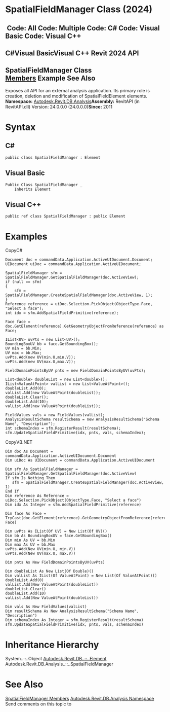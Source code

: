 # SpatialFieldManager Class (2024)

﻿
 Code: All Code: Multiple Code: C# Code: Visual Basic Code: Visual C++   
---  
C#Visual BasicVisual C++
Revit 2024 API  
---  
SpatialFieldManager Class  
[Members](f9619c41-0e3a-0182-b130-8c73ac0aa546.md "SpatialFieldManager Members") Example See Also  
---  
Exposes all API for an external analysis application. Its primary role is creation, deletion and modification of SpatialFieldElement elements. 
**Namespace:** [Autodesk.Revit.DB.Analysis](958e2e12-587d-f188-5d7b-f13d7dbfdf48.md "Autodesk.Revit.DB.Analysis Namespace")**Assembly:** RevitAPI (in RevitAPI.dll) Version: 24.0.0.0 (24.0.0.0)**Since:** 2011 
# Syntax
C#  
---  
```text
public class SpatialFieldManager : Element
```
  
Visual Basic  
---  
```text
Public Class SpatialFieldManager _
	Inherits Element
```
  
Visual C++  
---  
```text
public ref class SpatialFieldManager : public Element
```
  
# Examples
CopyC#
```text
Document doc = commandData.Application.ActiveUIDocument.Document;
UIDocument uiDoc = commandData.Application.ActiveUIDocument;

SpatialFieldManager sfm = SpatialFieldManager.GetSpatialFieldManager(doc.ActiveView);
if (null == sfm)
{
    sfm = SpatialFieldManager.CreateSpatialFieldManager(doc.ActiveView, 1);
}
Reference reference = uiDoc.Selection.PickObject(ObjectType.Face, "Select a face");
int idx = sfm.AddSpatialFieldPrimitive(reference);

Face face = doc.GetElement(reference).GetGeometryObjectFromReference(reference) as Face;

IList<UV> uvPts = new List<UV>();
BoundingBoxUV bb = face.GetBoundingBox();
UV min = bb.Min;
UV max = bb.Max;
uvPts.Add(new UV(min.U,min.V));
uvPts.Add(new UV(max.U,max.V));

FieldDomainPointsByUV pnts = new FieldDomainPointsByUV(uvPts);

List<double> doubleList = new List<double>();
IList<ValueAtPoint> valList = new List<ValueAtPoint>();
doubleList.Add(0);
valList.Add(new ValueAtPoint(doubleList));
doubleList.Clear();
doubleList.Add(10);
valList.Add(new ValueAtPoint(doubleList));

FieldValues vals = new FieldValues(valList);
AnalysisResultSchema resultSchema = new AnalysisResultSchema("Schema Name", "Description");
int schemaIndex = sfm.RegisterResult(resultSchema);
sfm.UpdateSpatialFieldPrimitive(idx, pnts, vals, schemaIndex);
```

CopyVB.NET
```text
Dim doc As Document = commandData.Application.ActiveUIDocument.Document
Dim uiDoc As UIDocument = commandData.Application.ActiveUIDocument

Dim sfm As SpatialFieldManager = SpatialFieldManager.GetSpatialFieldManager(doc.ActiveView)
If sfm Is Nothing Then
   sfm = SpatialFieldManager.CreateSpatialFieldManager(doc.ActiveView, 1)
End If
Dim reference As Reference = uiDoc.Selection.PickObject(ObjectType.Face, "Select a face")
Dim idx As Integer = sfm.AddSpatialFieldPrimitive(reference)

Dim face As Face = TryCast(doc.GetElement(reference).GetGeometryObjectFromReference(reference), Face)

Dim uvPts As IList(Of UV) = New List(Of UV)()
Dim bb As BoundingBoxUV = face.GetBoundingBox()
Dim min As UV = bb.Min
Dim max As UV = bb.Max
uvPts.Add(New UV(min.U, min.V))
uvPts.Add(New UV(max.U, max.V))

Dim pnts As New FieldDomainPointsByUV(uvPts)

Dim doubleList As New List(Of Double)()
Dim valList As IList(Of ValueAtPoint) = New List(Of ValueAtPoint)()
doubleList.Add(0)
valList.Add(New ValueAtPoint(doubleList))
doubleList.Clear()
doubleList.Add(10)
valList.Add(New ValueAtPoint(doubleList))

Dim vals As New FieldValues(valList)
Dim resultSchema As New AnalysisResultSchema("Schema Name", "Description")
Dim schemaIndex As Integer = sfm.RegisterResult(resultSchema)
sfm.UpdateSpatialFieldPrimitive(idx, pnts, vals, schemaIndex)
```

# Inheritance Hierarchy
System..::..Object [Autodesk.Revit.DB..::..Element](eb16114f-69ea-f4de-0d0d-f7388b105a16.md "Element Class") Autodesk.Revit.DB.Analysis..::..SpatialFieldManager
# See Also
[SpatialFieldManager Members](f9619c41-0e3a-0182-b130-8c73ac0aa546.md "SpatialFieldManager Members")
[Autodesk.Revit.DB.Analysis Namespace](958e2e12-587d-f188-5d7b-f13d7dbfdf48.md "Autodesk.Revit.DB.Analysis Namespace")
Send comments on this topic to 